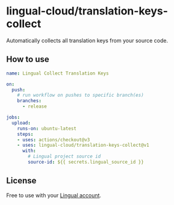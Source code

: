 # lingual-cloud/translation-keys-collect

Automatically collects all translation keys from your source code.

## How to use
```yaml
name: Lingual Collect Translation Keys

on:
  push:
    # run workflow on pushes to specific branch(es)
    branches:
      - release

jobs:
  upload:
    runs-on: ubuntu-latest
    steps:
    - uses: actions/checkout@v3
    - uses: lingual-cloud/translation-keys-collect@v1
      with:
        # Lingual project source id
        source-id: ${{ secrets.lingual_source_id }}
```

## License

Free to use with your <a href="https://lingual.cloud" target="_blank">Lingual account</a>.
